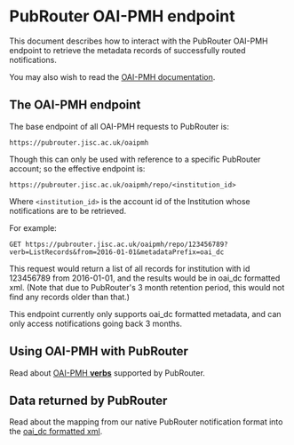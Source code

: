 # PubRouter OAI-PMH endpoint

This document describes how to interact with the PubRouter OAI-PMH endpoint to retrieve the metadata records of successfully
routed notifications.

You may also wish to read the [OAI-PMH documentation](http://www.openarchives.org/OAI/openarchivesprotocol.html).

## The OAI-PMH endpoint

The base endpoint of all OAI-PMH requests to PubRouter is: 

    https://pubrouter.jisc.ac.uk/oaipmh
    
Though this can only be used with reference to a specific PubRouter account; so the effective endpoint is: 
```
https://pubrouter.jisc.ac.uk/oaipmh/repo/<institution_id>
```

Where `<institution_id>` is the account id of the Institution whose notifications are to be retrieved.

For example:

    GET https://pubrouter.jisc.ac.uk/oaipmh/repo/123456789?verb=ListRecords&from=2016-01-01&metadataPrefix=oai_dc
	
This request would return a list of all records for institution with id 123456789 from 2016-01-01, and the results would be in oai_dc formatted xml. (Note that due to PubRouter's 3 month retention period, this would not find any records older than that.)

This endpoint currently only supports oai_dc formatted metadata, and can only access notifications going back 3 months.

## Using OAI-PMH with PubRouter
Read about [OAI-PMH **verbs**](./VERBS.md) supported by PubRouter.

## Data returned by PubRouter
Read about the mapping from our native PubRouter notification format into the [oai_dc formatted xml](./XWALK.md).
